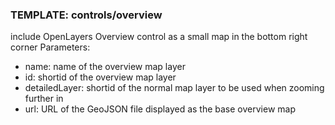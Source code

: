 ### TEMPLATE: controls/overview

include OpenLayers Overview control as a small map in the bottom right corner
Parameters:

* name: name of the overview map layer
* id: shortid of the overview map layer
* detailedLayer: shortid of the normal map layer to be used when zooming further in
* url: URL of the GeoJSON file displayed as the base overview map
